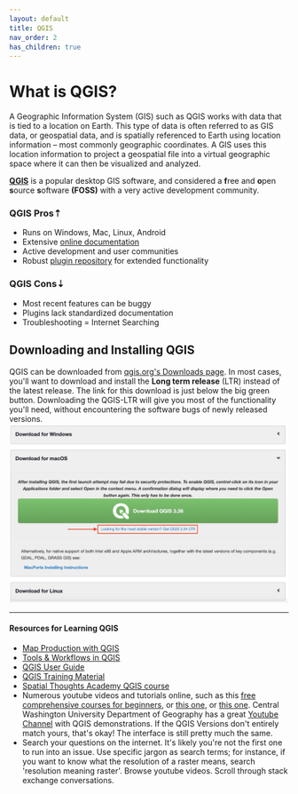```yaml
---
layout: default
title: QGIS
nav_order: 2
has_children: true
---
```

# What is QGIS?

A Geographic Information System (GIS) such as QGIS works with data that is tied to a location on Earth. This type of data is often referred to as GIS data, or geospatial data, and is spatially referenced to Earth using location information – most commonly geographic coordinates. A GIS uses this location information to project a geospatial file into a virtual geographic space where it can then be visualized and analyzed.

[**QGIS**](https://qgis.org/en/site/) is a popular desktop GIS software, and considered a **f**ree and **o**pen **s**ource **s**oftware **(FOSS)** with a very active development community. 

### QGIS Pros⇡
- Runs on Windows, Mac, Linux, Android
- Extensive [online documentation](https://docs.qgis.org/3.28/en/docs/training_manual/index.html)
- Active development and user communities
- Robust [plugin repository](https://plugins.qgis.org/plugins/) for extended functionality

### QGIS Cons⇣
- Most recent features can be buggy
- Plugins lack standardized documentation
- Troubleshooting = Internet Searching 


## Downloading and Installing QGIS
QGIS can be downloaded from [qgis.org's Downloads page](https://qgis.org/en/site/forusers/download.html). In most cases, you'll want to download and install the **Long term release** (LTR) instead of the latest release. The link for this download is just below the big green button. Downloading the QGIS-LTR will give you most of the functionality you'll need, without encountering the software bugs of newly released versions.
![download-QGIS-LTR](./images/QGIS-install-long-term-version-20240411.png)

---

#### Resources for Learning QGIS 
- [Map Production with QGIS](https://ubc-library-rc.github.io/gis-intro-qgis/)
- [Tools & Workflows in QGIS](https://ubc-library-rc.github.io/gis-tools-workflows/)
- [QGIS User Guide](https://docs.qgis.org/3.34/en/docs/user_manual/index.html) 
- [QGIS Training Material](https://docs.qgis.org/3.34/en/docs/training_manual/index.html)
- [Spatial Thoughts Academy QGIS course](https://courses.spatialthoughts.com/introduction-to-qgis.html)
- Numerous youtube videos and tutorials online, such as this [free comprehensive courses for beginners](https://www.youtube.com/watch?v=xKlk3IXyPMo), or [this one](https://www.youtube.com/watch?v=SovdBaus7pM), or [this one](https://www.youtube.com/watch?v=NHolzMgaqwE&list=PLLxyyob7YmEHFg5xvwszKIo_sNZbczlNC). Central Washington University Department of Geography has a great [Youtube Channel](https://www.youtube.com/@cwugeography3290) with QGIS demonstrations. If the QGIS Versions don't entirely match yours, that's okay! The interface is still pretty much the same.
- Search your questions on the internet. It's likely you're not the first one to run into an issue. Use specific jargon as search terms; for instance, if you want to know what the resolution of a raster means, search 'resolution meaning raster'. Browse youtube videos. Scroll through stack exchange conversations. 


